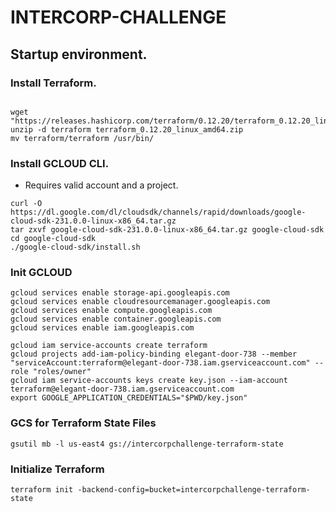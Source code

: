 # INTERCORP-CHALLENGE

## Startup environment.

### Install Terraform.

```

wget "https://releases.hashicorp.com/terraform/0.12.20/terraform_0.12.20_linux_amd64.zip"
unzip -d terraform terraform_0.12.20_linux_amd64.zip
mv terraform/terraform /usr/bin/

```

### Install GCLOUD CLI.
* Requires valid account and a project.

```
curl -O https://dl.google.com/dl/cloudsdk/channels/rapid/downloads/google-cloud-sdk-231.0.0-linux-x86_64.tar.gz
tar zxvf google-cloud-sdk-231.0.0-linux-x86_64.tar.gz google-cloud-sdk
cd google-cloud-sdk
./google-cloud-sdk/install.sh
```
### Init GCLOUD

```
gcloud services enable storage-api.googleapis.com
gcloud services enable cloudresourcemanager.googleapis.com
gcloud services enable compute.googleapis.com
gcloud services enable container.googleapis.com
gcloud services enable iam.googleapis.com

gcloud iam service-accounts create terraform
gcloud projects add-iam-policy-binding elegant-door-738 --member "serviceAccount:terraform@elegant-door-738.iam.gserviceaccount.com" --role "roles/owner"
gcloud iam service-accounts keys create key.json --iam-account terraform@elegant-door-738.iam.gserviceaccount.com
export GOOGLE_APPLICATION_CREDENTIALS="$PWD/key.json"
```
### GCS for Terraform State Files

```
gsutil mb -l us-east4 gs://intercorpchallenge-terraform-state
```
### Initialize Terraform 

```
terraform init -backend-config=bucket=intercorpchallenge-terraform-state
```
